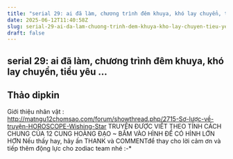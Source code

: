 ```yaml
---
title: "serial 29: ai đã làm, chương trình đêm khuya, khó lay chuyển, tiểu yêu ..."
date: 2025-06-12T11:40:58Z
slug: serial-29-ai-da-lam-chuong-trinh-dem-khuya-kho-lay-chuyen-tieu-yeu
draft: false
---
```


## serial 29: ai đã làm, chương trình đêm khuya, khó lay chuyển, tiểu yêu ...

## Thảo dipkin

Giới thiệu nhân vật :
http://matngu12chomsao.com/forum/showthread.php/2715-Sơ-lược-về-truyện-HOROSCOPE-Wishing-Star
TRUYỆN ĐƯỢC VIẾT THEO TÍNH CÁCH CHUNG CỦA 12 CUNG HOÀNG ĐẠO 
~ BẤM VÀO HÌNH ĐỂ CÓ HÌNH LỚN HƠN Nếu thấy hay, hãy ấn THANK và COMMENTđể thay cho lời cảm ơn và tiếp thêm động lực cho zodiac team nhé :-*